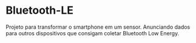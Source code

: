 # Bluetooth-LE
Projeto para transformar o smartphone em um sensor. Anunciando dados para outros dispositivos que consigam coletar Bluetooth Low Energy.

